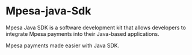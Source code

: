 # Mpesa-java-Sdk

Mpesa Java SDK is a software development kit that allows developers to integrate Mpesa payments into their Java-based applications.

Mpesa payments made easier with Java SDK.
